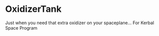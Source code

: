 # OxidizerTank
Just when you need that extra oxidizer on your spaceplane... For Kerbal Space Program
